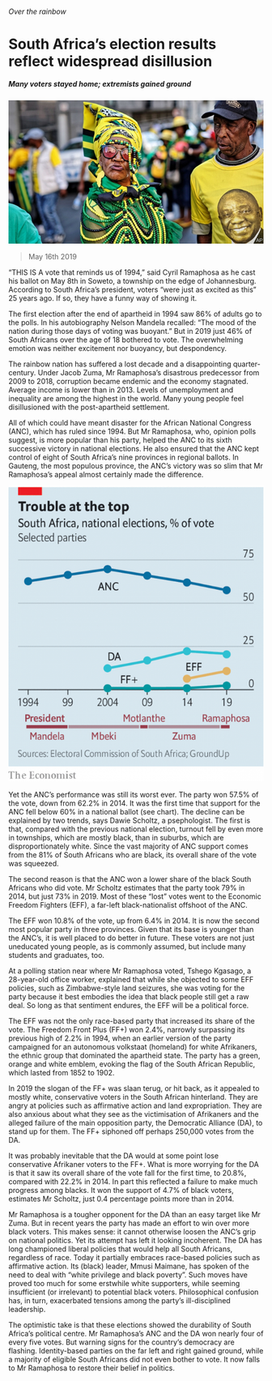 ###### Over the rainbow

# South Africa’s election results reflect widespread disillusion 

##### Many voters stayed home; extremists gained ground 

![image](images/20190518_MAP005_0.jpg) 

> May 16th 2019 

“THIS IS A vote that reminds us of 1994,” said Cyril Ramaphosa as he cast his ballot on May 8th in Soweto, a township on the edge of Johannesburg. According to South Africa’s president, voters “were just as excited as this” 25 years ago. If so, they have a funny way of showing it. 

The first election after the end of apartheid in 1994 saw 86% of adults go to the polls. In his autobiography Nelson Mandela recalled: “The mood of the nation during those days of voting was buoyant.” But in 2019 just 46% of South Africans over the age of 18 bothered to vote. The overwhelming emotion was neither excitement nor buoyancy, but despondency. 

The rainbow nation has suffered a lost decade and a disappointing quarter-century. Under Jacob Zuma, Mr Ramaphosa’s disastrous predecessor from 2009 to 2018, corruption became endemic and the economy stagnated. Average income is lower than in 2013. Levels of unemployment and inequality are among the highest in the world. Many young people feel disillusioned with the post-apartheid settlement. 

All of which could have meant disaster for the African National Congress (ANC), which has ruled since 1994. But Mr Ramaphosa, who, opinion polls suggest, is more popular than his party, helped the ANC to its sixth successive victory in national elections. He also ensured that the ANC kept control of eight of South Africa’s nine provinces in regional ballots. In Gauteng, the most populous province, the ANC’s victory was so slim that Mr Ramaphosa’s appeal almost certainly made the difference. 

![image](images/20190518_MAC048.png) 

Yet the ANC’s performance was still its worst ever. The party won 57.5% of the vote, down from 62.2% in 2014. It was the first time that support for the ANC fell below 60% in a national ballot (see chart). The decline can be explained by two trends, says Dawie Scholtz, a psephologist. The first is that, compared with the previous national election, turnout fell by even more in townships, which are mostly black, than in suburbs, which are disproportionately white. Since the vast majority of ANC support comes from the 81% of South Africans who are black, its overall share of the vote was squeezed. 

The second reason is that the ANC won a lower share of the black South Africans who did vote. Mr Scholtz estimates that the party took 79% in 2014, but just 73% in 2019. Most of these “lost” votes went to the Economic Freedom Fighters (EFF), a far-left black-nationalist offshoot of the ANC. 

The EFF won 10.8% of the vote, up from 6.4% in 2014. It is now the second most popular party in three provinces. Given that its base is younger than the ANC’s, it is well placed to do better in future. These voters are not just uneducated young people, as is commonly assumed, but include many students and graduates, too. 

At a polling station near where Mr Ramaphosa voted, Tshego Kgasago, a 28-year-old office worker, explained that while she objected to some EFF policies, such as Zimbabwe-style land seizures, she was voting for the party because it best embodies the idea that black people still get a raw deal. So long as that sentiment endures, the EFF will be a political force. 

The EFF was not the only race-based party that increased its share of the vote. The Freedom Front Plus (FF+) won 2.4%, narrowly surpassing its previous high of 2.2% in 1994, when an earlier version of the party campaigned for an autonomous volkstaat (homeland) for white Afrikaners, the ethnic group that dominated the apartheid state. The party has a green, orange and white emblem, evoking the flag of the South African Republic, which lasted from 1852 to 1902. 

In 2019 the slogan of the FF+ was slaan terug, or hit back, as it appealed to mostly white, conservative voters in the South African hinterland. They are angry at policies such as affirmative action and land expropriation. They are also anxious about what they see as the victimisation of Afrikaners and the alleged failure of the main opposition party, the Democratic Alliance (DA), to stand up for them. The FF+ siphoned off perhaps 250,000 votes from the DA. 

It was probably inevitable that the DA would at some point lose conservative Afrikaner voters to the FF+. What is more worrying for the DA is that it saw its overall share of the vote fall for the first time, to 20.8%, compared with 22.2% in 2014. In part this reflected a failure to make much progress among blacks. It won the support of 4.7% of black voters, estimates Mr Scholtz, just 0.4 percentage points more than in 2014. 

Mr Ramaphosa is a tougher opponent for the DA than an easy target like Mr Zuma. But in recent years the party has made an effort to win over more black voters. This makes sense: it cannot otherwise loosen the ANC’s grip on national politics. Yet its attempt has left it looking incoherent. The DA has long championed liberal policies that would help all South Africans, regardless of race. Today it partially embraces race-based policies such as affirmative action. Its (black) leader, Mmusi Maimane, has spoken of the need to deal with “white privilege and black poverty”. Such moves have proved too much for some erstwhile white supporters, while seeming insufficient (or irrelevant) to potential black voters. Philosophical confusion has, in turn, exacerbated tensions among the party’s ill-disciplined leadership. 

The optimistic take is that these elections showed the durability of South Africa’s political centre. Mr Ramaphosa’s ANC and the DA won nearly four of every five votes. But warning signs for the country’s democracy are flashing. Identity-based parties on the far left and right gained ground, while a majority of eligible South Africans did not even bother to vote. It now falls to Mr Ramaphosa to restore their belief in politics. 

